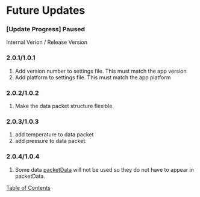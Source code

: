 # Future Updates

### [Update Progress] Paused

Internal Verion / Release Version
### 2.0.1/1.0.1
1. Add version number to settings file. This must match the app version
1. Add platform to settings file. This must match the app platform

### 2.0.2/1.0.2
1. Make the data packet structure flexible.

### 2.0.3/1.0.3
1. add temperature to data packet
2. add pressure to data packet.

### 2.0.4/1.0.4
1. Some data [packetData](DataTransfer.md) will not be used so they do not have to appear in packetData.

[Table of Contents](README.md)

